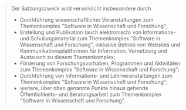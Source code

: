 > Der Satzungszweck wird verwirklicht insbesondere durch 
>
> - Durchführung wissenschaftlicher Veranstaltungen zum Themenkomplex "Software in Wissenschaft und Forschung";
> - Erstellung und Publikation (auch elektronisch) von Informations- und Schulungsmaterial zum Themenkomplex "Software in Wissenschaft und Forschung", inklusive Betrieb von Websites und Kommunikationsplattformen für Information, Vernetzung und Austausch zu diesem Themenkomplex;
> - Förderung von Forschungsvorhaben, Programmen und Aktivitäten zum Themenkomplex "Software in Wissenschaft und Forschung";
> - Durchführung von Informations- und Lehrveranstaltungen zum Themenkomplex "Software in Wissenschaft und Forschung";
> - weitere, über oben genannte Punkte hinaus gehende Öffentlichkeits- und Beratungsarbeit zum Themenkomplex "Software in Wissenschaft und Forschung".